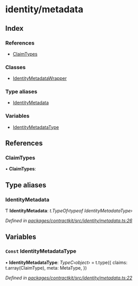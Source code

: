# identity/metadata

## Index

### References

* [ClaimTypes](_identity_metadata_.md#claimtypes)

### Classes

* [IdentityMetadataWrapper](../classes/_identity_metadata_.identitymetadatawrapper.md)

### Type aliases

* [IdentityMetadata](_identity_metadata_.md#identitymetadata)

### Variables

* [IdentityMetadataType](_identity_metadata_.md#const-identitymetadatatype)

## References

### ClaimTypes

• **ClaimTypes**:

## Type aliases

### IdentityMetadata

Ƭ **IdentityMetadata**: _t.TypeOf‹typeof IdentityMetadataType›_

_Defined in_ [_packages/contractkit/src/identity/metadata.ts:26_](https://github.com/celo-org/celo-monorepo/blob/master/packages/contractkit/src/identity/metadata.ts#L26)

## Variables

### `Const` IdentityMetadataType

• **IdentityMetadataType**: _TypeC‹object›_ = t.type\({ claims: t.array\(ClaimType\), meta: MetaType, }\)

_Defined in_ [_packages/contractkit/src/identity/metadata.ts:22_](https://github.com/celo-org/celo-monorepo/blob/master/packages/contractkit/src/identity/metadata.ts#L22)

